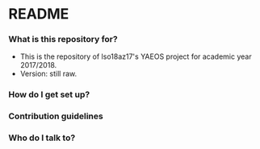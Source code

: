# README #

### What is this repository for? ###

* This is the repository of lso18az17's YAEOS project for academic year 2017/2018. 
* Version: still raw.

### How do I get set up? ###

### Contribution guidelines ###

### Who do I talk to? ###
